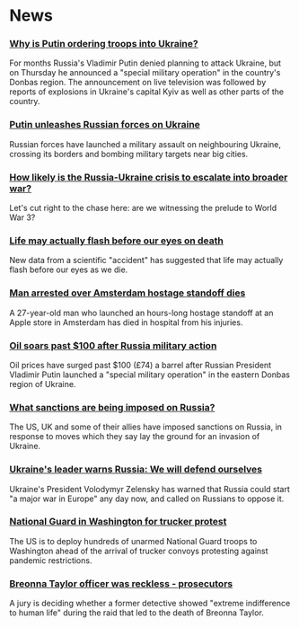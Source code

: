 # News
### [Why is Putin ordering troops into Ukraine?](https://www.bbc.com/news/world-europe-56720589)
For months Russia's Vladimir Putin denied planning to attack Ukraine, but on Thursday he announced a "special military operation" in the country's Donbas region. The announcement on live television was followed by reports of explosions in Ukraine's capital Kyiv as well as other parts of the country.
### [Putin unleashes Russian forces on Ukraine](https://www.bbc.com/news/world-europe-60503037)
Russian forces have launched a military assault on neighbouring Ukraine, crossing its borders and bombing military targets near big cities.
### [How likely is the Russia-Ukraine crisis to escalate into broader war?](https://www.bbc.com/news/world-europe-60485766)
Let's cut right to the chase here: are we witnessing the prelude to World War 3? 
### [Life may actually flash before our eyes on death](https://www.bbc.com/news/world-us-canada-60495730)
New data from a scientific "accident" has suggested that life may actually flash before our eyes as we die. 
### [Man arrested over Amsterdam hostage standoff dies](https://www.bbc.com/news/world-europe-60486726)
A 27-year-old man who launched an hours-long hostage standoff at an Apple store in Amsterdam has died in hospital from his injuries. 
### [Oil soars past $100 after Russia military action](https://www.bbc.com/news/business-60502451)
Oil prices have surged past $100 (£74) a barrel after Russian President Vladimir Putin launched a "special military operation" in the eastern Donbas region of Ukraine. 
### [What sanctions are being imposed on Russia?](https://www.bbc.com/news/world-europe-60125659)
The US, UK and some of their allies have imposed sanctions on Russia, in response to moves which they say lay the ground for an invasion of Ukraine.
### [Ukraine's leader warns Russia: We will defend ourselves](https://www.bbc.com/news/world-europe-60497510)
Ukraine's President Volodymyr Zelensky has warned that Russia could start "a major war in Europe" any day now, and called on Russians to oppose it. 
### [National Guard in Washington for trucker protest](https://www.bbc.com/news/world-us-canada-60492051)
The US is to deploy hundreds of unarmed National Guard troops to Washington ahead of the arrival of trucker convoys protesting against pandemic restrictions.
### [Breonna Taylor officer was reckless - prosecutors](https://www.bbc.com/news/world-us-canada-60501045)
A jury is deciding whether a former detective showed "extreme indifference to human life" during the raid that led to the death of Breonna Taylor.
